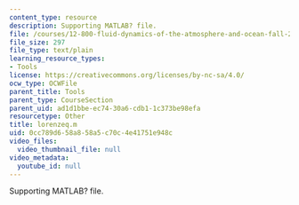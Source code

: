 ```yaml
---
content_type: resource
description: Supporting MATLAB? file.
file: /courses/12-800-fluid-dynamics-of-the-atmosphere-and-ocean-fall-2004/0cc789d658a858a5c70c4e41751e948c_lorenzeq.m
file_size: 297
file_type: text/plain
learning_resource_types:
- Tools
license: https://creativecommons.org/licenses/by-nc-sa/4.0/
ocw_type: OCWFile
parent_title: Tools
parent_type: CourseSection
parent_uid: ad1d1bbe-ec74-30a6-cdb1-1c373be98efa
resourcetype: Other
title: lorenzeq.m
uid: 0cc789d6-58a8-58a5-c70c-4e41751e948c
video_files:
  video_thumbnail_file: null
video_metadata:
  youtube_id: null
---
```

Supporting MATLAB? file.